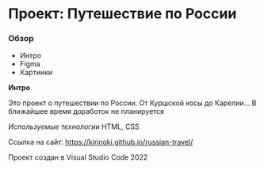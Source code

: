 # Проект: Путешествие по России

### Обзор
* Интро
* Figma
* Картинки

**Интро**

Это проект о путешествии по России. От Куршской косы до Карелии...
В ближайшее время доработок не планируется

*Используемые технологии*
HTML, CSS

Ссылка на сайт: https://kirinoki.github.io/russian-travel/

Проект создан в Visual Studio Code
2022
